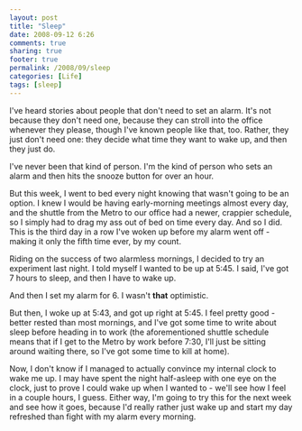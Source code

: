 ```yaml
---
layout: post
title: "Sleep"
date: 2008-09-12 6:26
comments: true
sharing: true
footer: true
permalink: /2008/09/sleep
categories: [Life]
tags: [sleep]
---
```

I've heard stories about people that don't need to set an alarm.  It's not because they don't need one, because they can stroll into the office whenever they please, though I've known people like that, too.  Rather, they just don't need one: they decide what time they want to wake up, and then they just do.

I've never been that kind of person.  I'm the kind of person who sets an alarm and then hits the snooze button for over an hour.

But this week, I went to bed every night knowing that wasn't going to be an option.  I knew I would be having early-morning meetings almost every day, and the shuttle from the Metro to our office had a newer, crappier schedule, so I simply had to drag my ass out of bed on time every day.  And so I did.  This is the third day in a row I've woken up before my alarm went off - making it only the fifth time ever, by my count.

Riding on the success of two alarmless mornings, I decided to try an experiment last night.  I told myself I wanted to be up at 5:45.  I said, I've got 7 hours to sleep, and then I have to wake up.

And then I set my alarm for 6.  I wasn't **that** optimistic.

But then, I woke up at 5:43, and got up right at 5:45.  I feel pretty good - better rested than most mornings, and I've got some time to write about sleep before heading in to work (the aforementioned shuttle schedule means that if I get to the Metro by work before 7:30, I'll just be sitting around waiting there, so I've got some time to kill at home).

Now, I don't know if I managed to actually convince my internal clock to wake me up.  I may have spent the night half-asleep with one eye on the clock, just to prove I could wake up when I wanted to - we'll see how I feel in a couple hours, I guess.  Either way, I'm going to try this for the next week and see how it goes, because I'd really rather just wake up and start my day refreshed than fight with my alarm every morning.